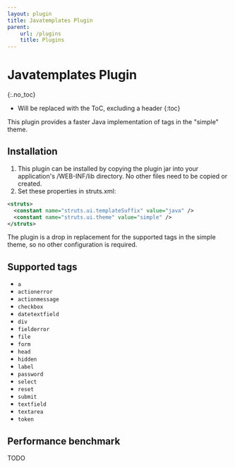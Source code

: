 ```yaml
---
layout: plugin
title: Javatemplates Plugin
parent:
    url: /plugins
    title: Plugins
---
```


# Javatemplates Plugin
{:.no_toc}

* Will be replaced with the ToC, excluding a header
{:toc}

This plugin provides a faster Java implementation of tags in the "simple" theme.

## Installation

1. This plugin can be installed by copying the plugin jar into your application's /WEB-INF/lib directory. No other files need to be copied or created.
2. Set these properties in struts.xml:

```xml
<struts>
  <constant name="struts.ui.templateSuffix" value="java" />
  <constant name="struts.ui.theme" value="simple" />
</struts>
```

The plugin is a drop in replacement for the supported tags in the simple theme, so no other configuration is required.

## Supported tags

- `a` 
- `actionerror` 
- `actionmessage` 
- `checkbox` 
- `datetextfield` 
- `div` 
- `fielderror` 
- `file` 
- `form` 
- `head` 
- `hidden` 
- `label` 
- `password` 
- `select` 
- `reset` 
- `submit` 
- `textfield` 
- `textarea` 
- `token` 

## Performance benchmark

TODO
